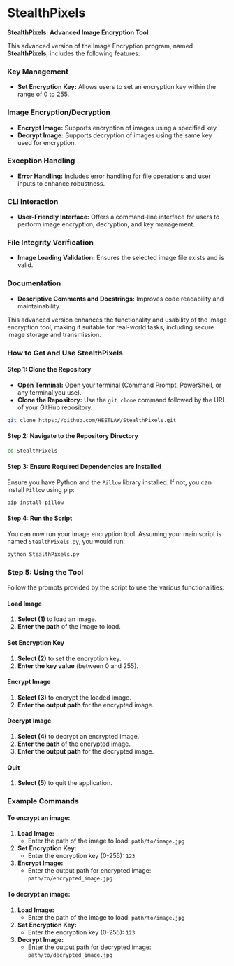 # StealthPixels

**StealthPixels: Advanced Image Encryption Tool**

This advanced version of the Image Encryption program, named **StealthPixels**, includes the following features:

### Key Management
- **Set Encryption Key:** Allows users to set an encryption key within the range of 0 to 255.

### Image Encryption/Decryption
- **Encrypt Image:** Supports encryption of images using a specified key.
- **Decrypt Image:** Supports decryption of images using the same key used for encryption.

### Exception Handling
- **Error Handling:** Includes error handling for file operations and user inputs to enhance robustness.

### CLI Interaction
- **User-Friendly Interface:** Offers a command-line interface for users to perform image encryption, decryption, and key management.

### File Integrity Verification
- **Image Loading Validation:** Ensures the selected image file exists and is valid.

### Documentation
- **Descriptive Comments and Docstrings:** Improves code readability and maintainability.

This advanced version enhances the functionality and usability of the image encryption tool, making it suitable for real-world tasks, including secure image storage and transmission.

### How to Get and Use StealthPixels

#### Step 1: Clone the Repository
- **Open Terminal:** Open your terminal (Command Prompt, PowerShell, or any terminal you use).
- **Clone the Repository:** Use the `git clone` command followed by the URL of your GitHub repository.

```bash
git clone https://github.com/HEETLAW/StealthPixels.git
```

#### Step 2: Navigate to the Repository Directory
```bash
cd StealthPixels
```

#### Step 3: Ensure Required Dependencies are Installed
Ensure you have Python and the `Pillow` library installed. If not, you can install `Pillow` using pip:

```bash
pip install pillow
```

#### Step 4: Run the Script
You can now run your image encryption tool. Assuming your main script is named `StealthPixels.py`, you would run:

```bash
python StealthPixels.py
```

### Step 5: Using the Tool
Follow the prompts provided by the script to use the various functionalities:

#### Load Image
1. **Select (1)** to load an image.
2. **Enter the path** of the image to load.

#### Set Encryption Key
1. **Select (2)** to set the encryption key.
2. **Enter the key value** (between 0 and 255).

#### Encrypt Image
1. **Select (3)** to encrypt the loaded image.
2. **Enter the output path** for the encrypted image.

#### Decrypt Image
1. **Select (4)** to decrypt an encrypted image.
2. **Enter the path** of the encrypted image.
3. **Enter the output path** for the decrypted image.

#### Quit
1. **Select (5)** to quit the application.

### Example Commands

#### To encrypt an image:
1. **Load Image:** 
    - Enter the path of the image to load: `path/to/image.jpg`
2. **Set Encryption Key:** 
    - Enter the encryption key (0-255): `123`
3. **Encrypt Image:** 
    - Enter the output path for encrypted image: `path/to/encrypted_image.jpg`

#### To decrypt an image:
1. **Load Image:** 
    - Enter the path of the image to load: `path/to/image.jpg`
2. **Set Encryption Key:** 
    - Enter the encryption key (0-255): `123`
3. **Decrypt Image:** 
    - Enter the output path for decrypted image: `path/to/decrypted_image.jpg`
